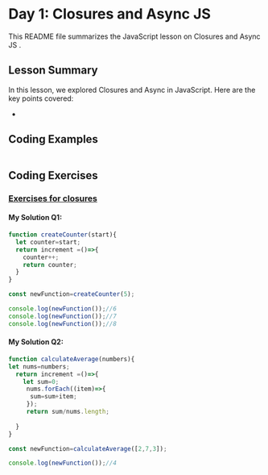 
# Day 1: Closures and Async JS 

This README file summarizes the JavaScript lesson on Closures and Async JS . 

## Lesson Summary

In this lesson, we explored Closures and Async in JavaScript. Here are the key points covered:

- 

## Coding Examples

```javascript


```


## Coding Exercises

### [Exercises for closures](https://github.com/orjwan-alrajaby/gsg-QA-Nablus-training-2023/blob/main/learning-sprint-1/week2%20-%20javaScript-the-hard-parts-v2/day%202/tasks.md)

#### My Solution Q1:
```javascript
function createCounter(start){
  let counter=start;
  return increment =()=>{
    counter++;
    return counter;
  }
}

const newFunction=createCounter(5);

console.log(newFunction());//6
console.log(newFunction());//7
console.log(newFunction());//8

```

#### My Solution Q2:
```javascript
function calculateAverage(numbers){
let nums=numbers;
  return increment =()=>{
    let sum=0;
     nums.forEach((item)=>{
      sum=sum+item;
     });
     return sum/nums.length;
   
  }
}

const newFunction=calculateAverage([2,7,3]);

console.log(newFunction());//4


```
